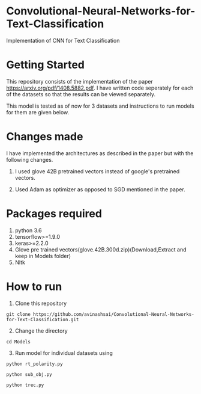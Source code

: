 # Convolutional-Neural-Networks-for-Text-Classification
Implementation of CNN for Text Classification

# Getting Started
This repository consists of the implementation of the paper https://arxiv.org/pdf/1408.5882.pdf. I have written code seperately for each of the datasets so that the results can be viewed separately.

This model is tested as of now for 3 datasets and instructions to run models for them are given below.

# Changes made
I have implemented the architectures as described in the paper but with the following changes.

1. I used glove 42B pretrained vectors instead of google's pretrained vectors.

2. Used Adam as optimizer as opposed to SGD mentioned in the paper.

# Packages required

1. python 3.6
2. tensorflow>=1.9.0
3. keras>=2.2.0
4. Glove pre trained vectors(glove.42B.300d.zip)(Download,Extract and keep in Models folder)
5. Nltk 

# How to run

1. Clone this repository

```
git clone https://github.com/avinashsai/Convolutional-Neural-Networks-for-Text-Classification.git
```
2. Change the directory

```
cd Models
```

3. Run model for individual datasets using

```
python rt_polarity.py

python sub_obj.py

python trec.py

```
